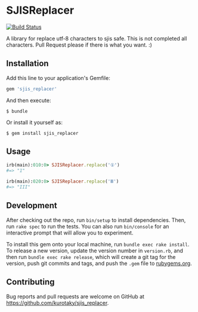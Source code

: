 # SJISReplacer
[![Build Status](https://travis-ci.org/kurotaky/sjis_replacer.svg?branch=master)](https://travis-ci.org/kurotaky/sjis_replacer)

A library for replace utf-8 characters to sjis safe.
This is not completed all characters.
Pull Request please if there is what you want. :)

## Installation

Add this line to your application's Gemfile:

```ruby
gem 'sjis_replacer'
```

And then execute:

    $ bundle

Or install it yourself as:

    $ gem install sjis_replacer

## Usage

```ruby
irb(main):010:0> SJISReplacer.replace('①')
#=> "1"

irb(main):020:0> SJISReplacer.replace('Ⅲ')
#=> "III"
```

## Development

After checking out the repo, run `bin/setup` to install dependencies. Then, run `rake spec` to run the tests. You can also run `bin/console` for an interactive prompt that will allow you to experiment.

To install this gem onto your local machine, run `bundle exec rake install`. To release a new version, update the version number in `version.rb`, and then run `bundle exec rake release`, which will create a git tag for the version, push git commits and tags, and push the `.gem` file to [rubygems.org](https://rubygems.org).

## Contributing

Bug reports and pull requests are welcome on GitHub at https://github.com/kurotaky/sjis_replacer.

